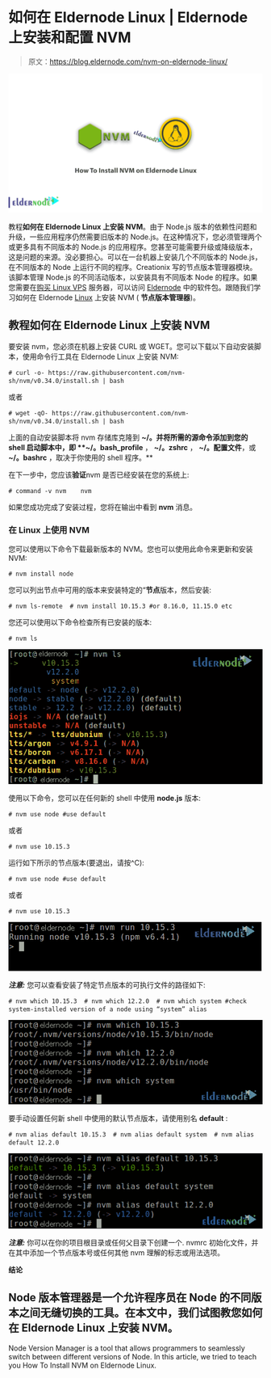 # 如何在 Eldernode Linux | Eldernode 上安装和配置 NVM

> 原文：<https://blog.eldernode.com/nvm-on-eldernode-linux/>

![How To Install NVM on Eldernode Linux](img/ffee1746b504d4f0b62e170b93d88d97.png)

教程**如何在 Eldernode Linux 上安装 NVM**。由于 Node.js 版本的依赖性问题和升级，一些应用程序仍然需要旧版本的 Node.js。在这种情况下，您必须管理两个或更多具有不同版本的 Node.js 的应用程序。您甚至可能需要升级或降级版本，这是问题的来源。没必要担心。可以在一台机器上安装几个不同版本的 Node.js，在不同版本的 Node 上运行不同的程序。Creationix 写的节点版本管理器模块。该脚本管理 Node.js 的不同活动版本，以安装具有不同版本 Node 的程序。如果您需要在[购买 Linux VPS](https://eldernode.com/linux-vps/) 服务器，可以访问 [Eldernode](https://eldernode.com/) 中的软件包。跟随我们学习如何在 Eldernode [Linux](https://blog.eldernode.com/tag/linux/) 上安装 NVM ( **节点版本管理器**)。

## 教程如何在 Eldernode Linux 上安装 NVM

要安装 nvm，您必须在机器上安装 CURL 或 WGET。您可以下载以下自动安装脚本，使用命令行工具在 Eldernode Linux 上安装 NVM:

```
# curl -o- https://raw.githubusercontent.com/nvm-sh/nvm/v0.34.0/install.sh | bash
```

或者

```
# wget -qO- https://raw.githubusercontent.com/nvm-sh/nvm/v0.34.0/install.sh | bash
```

上面的自动安装脚本将 nvm 存储库克隆到 **~/。并将所需的源命令添加到您的 shell 启动脚本中，即 **~/。bash_profile** ， **~/。zshrc** ， **~/。配置文件**，或 **~/。bashrc** ，取决于你使用的 shell 程序。**

在下一步中，您应该**验证**nvm 是否已经安装在您的系统上:

```
# command -v nvm    nvm
```

如果您成功完成了安装过程，您将在输出中看到 **nvm** 消息。

### 在 Linux 上使用 NVM

您可以使用以下命令下载最新版本的 NVM。您也可以使用此命令来更新和安装 NVM:

```
# nvm install node
```

您可以列出节点中可用的版本来安装特定的“**节点**版本，然后安装:

```
# nvm ls-remote  # nvm install 10.15.3 #or 8.16.0, 11.15.0 etc
```

您还可以使用以下命令检查所有已安装的版本:

```
# nvm ls
```

![how to check all installed version of nvm](img/e6a4754e8b1f90461bfd704a3e36fa18.png)

使用以下命令，您可以在任何新的 shell 中使用 **node.js** 版本:

```
# nvm use node #use default
```

或者

```
# nvm use 10.15.3
```

运行如下所示的节点版本(要退出，请按^C):

```
# nvm use node #use default
```

或者

```
# nvm use 10.15.3
```

![how to run nodejs version](img/d9b2b15699019ffbe0ad364edad91b36.png)

***注意:*** 您可以查看安装了特定节点版本的可执行文件的路径如下:

```
# nvm which 10.15.3  # nvm which 12.2.0  # nvm which system #check system-installed version of a node using “system” alias
```

![how to get full path of nodejs version](img/7d17352dfa0628af8e70046f0d1e18fa.png)

要手动设置任何新 shell 中使用的默认节点版本，请使用别名 **default** :

```
# nvm alias default 10.15.3  # nvm alias default system  # nvm alias default 12.2.0
```

![how to set default node version](img/8322f734b5027f2daaca89ffc3866c0c.png)

***注意:*** 你可以在你的项目根目录或任何父目录下创建一个. nvmrc 初始化文件，并在其中添加一个节点版本号或任何其他 nvm 理解的标志或用法选项。

**结论**

## Node 版本管理器是一个允许程序员在 Node 的不同版本之间无缝切换的工具。在本文中，我们试图教您如何在 Eldernode Linux 上安装 NVM。

Node Version Manager is a tool that allows programmers to seamlessly switch between different versions of Node. In this article, we tried to teach you How To Install NVM on Eldernode Linux.